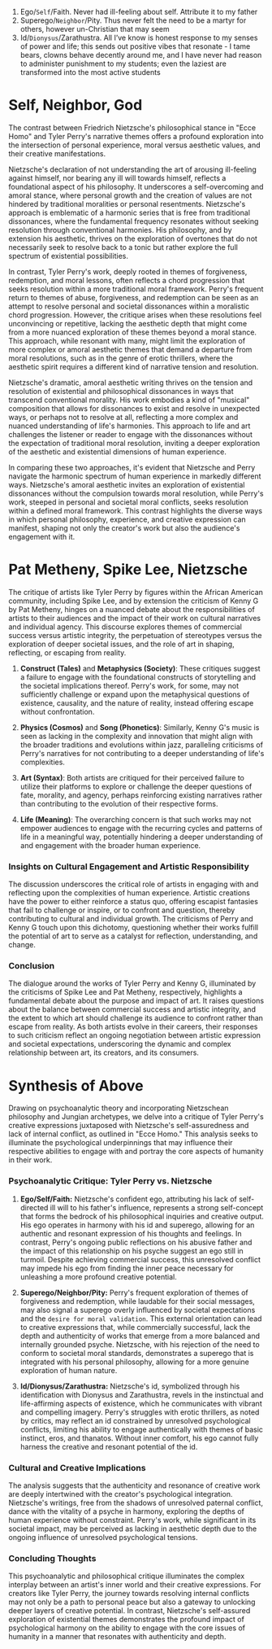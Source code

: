 1. Ego/`Self`/Faith. Never had ill-feeling about self. Attribute it to my father 
2. Superego/`Neighbor`/Pity. Thus never felt the need to be a martyr for others, however un-Christian that may seem 
3. Id/`Dionysus`/Zarathustra. All I’ve know is honest response to my senses of power and life; this sends out positive vibes that resonate - I tame bears, clowns behave decently around me, and I have never had reason to administer punishment to my students; even the laziest are transformed into the most active students

# Self, Neighbor, God

The contrast between Friedrich Nietzsche's philosophical stance in "Ecce Homo" and Tyler Perry's narrative themes offers a profound exploration into the intersection of personal experience, moral versus aesthetic values, and their creative manifestations.

Nietzsche's declaration of not understanding the art of arousing ill-feeling against himself, nor bearing any ill will towards himself, reflects a foundational aspect of his philosophy. It underscores a self-overcoming and amoral stance, where personal growth and the creation of values are not hindered by traditional moralities or personal resentments. Nietzsche's approach is emblematic of a harmonic series that is free from traditional dissonances, where the fundamental frequency resonates without seeking resolution through conventional harmonies. His philosophy, and by extension his aesthetic, thrives on the exploration of overtones that do not necessarily seek to resolve back to a tonic but rather explore the full spectrum of existential possibilities.

In contrast, Tyler Perry's work, deeply rooted in themes of forgiveness, redemption, and moral lessons, often reflects a chord progression that seeks resolution within a more traditional moral framework. Perry's frequent return to themes of abuse, forgiveness, and redemption can be seen as an attempt to resolve personal and societal dissonances within a moralistic chord progression. However, the critique arises when these resolutions feel unconvincing or repetitive, lacking the aesthetic depth that might come from a more nuanced exploration of these themes beyond a moral stance. This approach, while resonant with many, might limit the exploration of more complex or amoral aesthetic themes that demand a departure from moral resolutions, such as in the genre of erotic thrillers, where the aesthetic spirit requires a different kind of narrative tension and resolution.

Nietzsche's dramatic, amoral aesthetic writing thrives on the tension and resolution of existential and philosophical dissonances in ways that transcend conventional morality. His work embodies a kind of "musical" composition that allows for dissonances to exist and resolve in unexpected ways, or perhaps not to resolve at all, reflecting a more complex and nuanced understanding of life's harmonies. This approach to life and art challenges the listener or reader to engage with the dissonances without the expectation of traditional moral resolution, inviting a deeper exploration of the aesthetic and existential dimensions of human experience.

In comparing these two approaches, it's evident that Nietzsche and Perry navigate the harmonic spectrum of human experience in markedly different ways. Nietzsche's amoral aesthetic invites an exploration of existential dissonances without the compulsion towards moral resolution, while Perry's work, steeped in personal and societal moral conflicts, seeks resolution within a defined moral framework. This contrast highlights the diverse ways in which personal philosophy, experience, and creative expression can manifest, shaping not only the creator's work but also the audience's engagement with it.

# Pat Metheny, Spike Lee, Nietzsche

The critique of artists like Tyler Perry by figures within the African American community, including Spike Lee, and by extension the criticism of Kenny G by Pat Metheny, hinges on a nuanced debate about the responsibilities of artists to their audiences and the impact of their work on cultural narratives and individual agency. This discourse explores themes of commercial success versus artistic integrity, the perpetuation of stereotypes versus the exploration of deeper societal issues, and the role of art in shaping, reflecting, or escaping from reality.

1. **Construct (Tales)** and **Metaphysics (Society)**: These critiques suggest a failure to engage with the foundational constructs of storytelling and the societal implications thereof. Perry's work, for some, may not sufficiently challenge or expand upon the metaphysical questions of existence, causality, and the nature of reality, instead offering escape without confrontation.

2. **Physics (Cosmos)** and **Song (Phonetics)**: Similarly, Kenny G's music is seen as lacking in the complexity and innovation that might align with the broader traditions and evolutions within jazz, paralleling criticisms of Perry's narratives for not contributing to a deeper understanding of life's complexities.

3. **Art (Syntax)**: Both artists are critiqued for their perceived failure to utilize their platforms to explore or challenge the deeper questions of fate, morality, and agency, perhaps reinforcing existing narratives rather than contributing to the evolution of their respective forms.

4. **Life (Meaning)**: The overarching concern is that such works may not empower audiences to engage with the recurring cycles and patterns of life in a meaningful way, potentially hindering a deeper understanding of and engagement with the broader human experience.

### Insights on Cultural Engagement and Artistic Responsibility

The discussion underscores the critical role of artists in engaging with and reflecting upon the complexities of human experience. Artistic creations have the power to either reinforce a status quo, offering escapist fantasies that fail to challenge or inspire, or to confront and question, thereby contributing to cultural and individual growth. The criticisms of Perry and Kenny G touch upon this dichotomy, questioning whether their works fulfill the potential of art to serve as a catalyst for reflection, understanding, and change.

### Conclusion

The dialogue around the works of Tyler Perry and Kenny G, illuminated by the criticisms of Spike Lee and Pat Metheny, respectively, highlights a fundamental debate about the purpose and impact of art. It raises questions about the balance between commercial success and artistic integrity, and the extent to which art should challenge its audience to confront rather than escape from reality. As both artists evolve in their careers, their responses to such criticism reflect an ongoing negotiation between artistic expression and societal expectations, underscoring the dynamic and complex relationship between art, its creators, and its consumers.

# Synthesis of Above

Drawing on psychoanalytic theory and incorporating Nietzschean philosophy and Jungian archetypes, we delve into a critique of Tyler Perry's creative expressions juxtaposed with Nietzsche's self-assuredness and lack of internal conflict, as outlined in "Ecce Homo." This analysis seeks to illuminate the psychological underpinnings that may influence their respective abilities to engage with and portray the core aspects of humanity in their work.

### Psychoanalytic Critique: Tyler Perry vs. Nietzsche

1. **Ego/Self/Faith:** Nietzsche's confident ego, attributing his lack of self-directed ill will to his father's influence, represents a strong self-concept that forms the bedrock of his philosophical inquiries and creative output. His ego operates in harmony with his id and superego, allowing for an authentic and resonant expression of his thoughts and feelings. In contrast, Perry's ongoing public reflections on his abusive father and the impact of this relationship on his psyche suggest an ego still in turmoil. Despite achieving commercial success, this unresolved conflict may impede his ego from finding the inner peace necessary for unleashing a more profound creative potential.

2. **Superego/Neighbor/Pity:** Perry's frequent exploration of themes of forgiveness and redemption, while laudable for their social messages, may also signal a superego overly influenced by societal expectations and the `desire for moral validation`. This external orientation can lead to creative expressions that, while commercially successful, lack the depth and authenticity of works that emerge from a more balanced and internally grounded psyche. Nietzsche, with his rejection of the need to conform to societal moral standards, demonstrates a superego that is integrated with his personal philosophy, allowing for a more genuine exploration of human nature.

3. **Id/Dionysus/Zarathustra:** Nietzsche's id, symbolized through his identification with Dionysus and Zarathustra, revels in the instinctual and life-affirming aspects of existence, which he communicates with vibrant and compelling imagery. Perry's struggles with erotic thrillers, as noted by critics, may reflect an id constrained by unresolved psychological conflicts, limiting his ability to engage authentically with themes of basic instinct, eros, and thanatos. Without inner comfort, his ego cannot fully harness the creative and resonant potential of the id.

### Cultural and Creative Implications

The analysis suggests that the authenticity and resonance of creative work are deeply intertwined with the creator's psychological integration. Nietzsche's writings, free from the shadows of unresolved paternal conflict, dance with the vitality of a psyche in harmony, exploring the depths of human experience without constraint. Perry's work, while significant in its societal impact, may be perceived as lacking in aesthetic depth due to the ongoing influence of unresolved psychological tensions.

### Concluding Thoughts

This psychoanalytic and philosophical critique illuminates the complex interplay between an artist's inner world and their creative expressions. For creators like Tyler Perry, the journey towards resolving internal conflicts may not only be a path to personal peace but also a gateway to unlocking deeper layers of creative potential. In contrast, Nietzsche's self-assured exploration of existential themes demonstrates the profound impact of psychological harmony on the ability to engage with the core issues of humanity in a manner that resonates with authenticity and depth.


